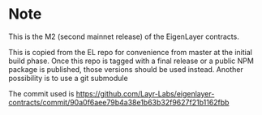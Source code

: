 # Note

This is the M2 (second mainnet release) of the EigenLayer contracts.

This is copied from the EL repo for convenience from master at the initial build phase.
Once this repo is tagged with a final release or a public NPM package is published, those versions should be used instead.
Another possibility is to use a git submodule

The commit used is
https://github.com/Layr-Labs/eigenlayer-contracts/commit/90a0f6aee79b4a38e1b63b32f9627f21b1162fbb
